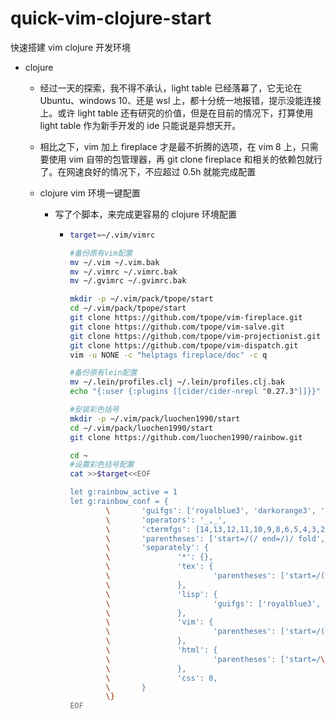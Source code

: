 # quick-vim-clojure-start
快速搭建 vim clojure 开发环境
* clojure

  * 经过一天的探索，我不得不承认，light table 已经落幕了，它无论在 Ubuntu、windows 10、还是 wsl 上，都十分统一地报错，提示没能连接上。或许 light table 还有研究的价值，但是在目前的情况下，打算使用 light table 作为新手开发的 ide 只能说是异想天开。
  * 相比之下，vim 加上 fireplace 才是最不折腾的选项，在 vim 8 上，只需要使用 vim 自带的包管理器，再 git clone fireplace 和相关的依赖包就行了。在网速良好的情况下，不应超过 0.5h 就能完成配置
  * clojure vim 环境一键配置

    * 写了个脚本，来完成更容易的 clojure 环境配置

      * ```bash
        target=~/.vim/vimrc

        #备份原有vim配置
        mv ~/.vim ~/.vim.bak
        mv ~/.vimrc ~/.vimrc.bak
        mv ~/.gvimrc ~/.gvimrc.bak

        mkdir -p ~/.vim/pack/tpope/start
        cd ~/.vim/pack/tpope/start
        git clone https://github.com/tpope/vim-fireplace.git
        git clone https://github.com/tpope/vim-salve.git
        git clone https://github.com/tpope/vim-projectionist.git
        git clone https://github.com/tpope/vim-dispatch.git
        vim -u NONE -c "helptags fireplace/doc" -c q

        #备份原有lein配置
        mv ~/.lein/profiles.clj ~/.lein/profiles.clj.bak
        echo "{:user {:plugins [[cider/cider-nrepl "0.27.3"]]}}" >> ~/.lein/profiles.clj

        #安装彩色括号
        mkdir -p ~/.vim/pack/luochen1990/start
        cd ~/.vim/pack/luochen1990/start
        git clone https://github.com/luochen1990/rainbow.git

        cd ~
        #设置彩色括号配置
        cat >>$target<<EOF

        let g:rainbow_active = 1
        let g:rainbow_conf = {
                \       'guifgs': ['royalblue3', 'darkorange3', 'seagreen3', 'firebrick'],
                \       'operators': '_,_',
                \       'ctermfgs': [14,13,12,11,10,9,8,6,5,4,3,2,1],
                \       'parentheses': ['start=/(/ end=/)/ fold', 'start=/\[/ end=/\]/ fold', 'start=/{/ end=/}/ fold'],
                \       'separately': {
                \               '*': {},
                \               'tex': {
                \                       'parentheses': ['start=/(/ end=/)/', 'start=/\[/ end=/\]/'],
                \               },
                \               'lisp': {
                \                       'guifgs': ['royalblue3', 'darkorange3', 'seagreen3', 'firebrick', 'darkorchid3'],
                \               },
                \               'vim': {
                \                       'parentheses': ['start=/(/ end=/)/', 'start=/\[/ end=/\]/', 'start=/{/ end=/}/ fold', 'start=/(/ end=/)/ containedin=vimFuncBody', 'start=/\[/ end=/\]/ containedin=vimFuncBody', 'start=/{/ end=/}/ fold containedin=vimFuncBody'],
                \               },
                \               'html': {
                \                       'parentheses': ['start=/\v\<((area|base|br|col|embed|hr|img|input|keygen|link|menuitem|meta|param|source|track|wbr)[ >])@!\z([-_:a-zA-Z0-9]+)(\s+[-_:a-zA-Z0-9]+(\=("[^"]*"|'."'".'[^'."'".']*'."'".'|[^ '."'".'"><=\`]*))?)*\>/ end=#</\z1># fold'],
                \               },
                \               'css': 0,
                \       }
                \}
        EOF
        ```
